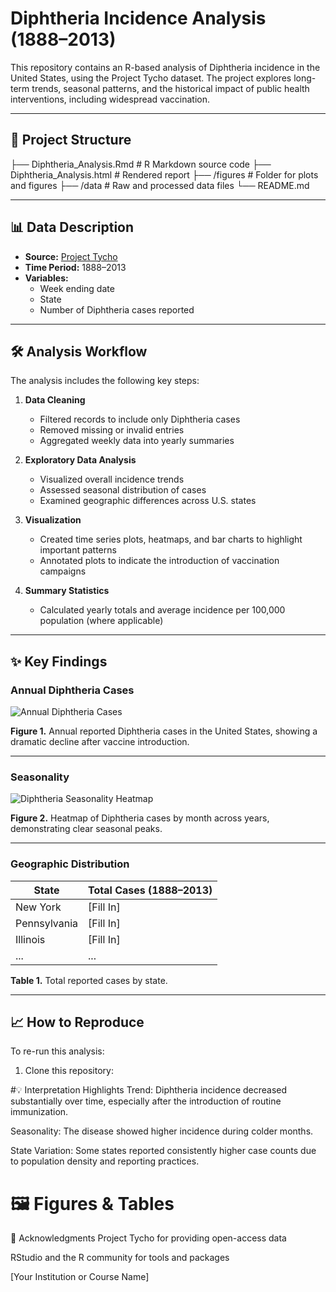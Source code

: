 
# Diphtheria Incidence Analysis (1888–2013)

This repository contains an R-based analysis of Diphtheria incidence in the United States, using the Project Tycho dataset. The project explores long-term trends, seasonal patterns, and the historical impact of public health interventions, including widespread vaccination.

---

## 📂 Project Structure


├── Diphtheria_Analysis.Rmd # R Markdown source code
├── Diphtheria_Analysis.html # Rendered report
├── /figures # Folder for plots and figures
├── /data # Raw and processed data files
└── README.md


---

## 📊 Data Description

- **Source:** [Project Tycho](https://www.tycho.pitt.edu/)
- **Time Period:** 1888–2013
- **Variables:**
  - Week ending date
  - State
  - Number of Diphtheria cases reported

---

## 🛠️ Analysis Workflow

The analysis includes the following key steps:

1. **Data Cleaning**
   - Filtered records to include only Diphtheria cases
   - Removed missing or invalid entries
   - Aggregated weekly data into yearly summaries

2. **Exploratory Data Analysis**
   - Visualized overall incidence trends
   - Assessed seasonal distribution of cases
   - Examined geographic differences across U.S. states

3. **Visualization**
   - Created time series plots, heatmaps, and bar charts to highlight important patterns
   - Annotated plots to indicate the introduction of vaccination campaigns

4. **Summary Statistics**
   - Calculated yearly totals and average incidence per 100,000 population (where applicable)

---

## ✨ Key Findings

### Annual Diphtheria Cases

![Annual Diphtheria Cases](figures/diphtheria_annual_trend.png)

**Figure 1.** Annual reported Diphtheria cases in the United States, showing a dramatic decline after vaccine introduction.

---

### Seasonality

![Diphtheria Seasonality Heatmap](figures/diphtheria_seasonality_heatmap.png)

**Figure 2.** Heatmap of Diphtheria cases by month across years, demonstrating clear seasonal peaks.

---

### Geographic Distribution

| State         | Total Cases (1888–2013) |
|---------------|--------------------------|
| New York      | [Fill In]                |
| Pennsylvania  | [Fill In]                |
| Illinois      | [Fill In]                |
| ...           | ...                      |

**Table 1.** Total reported cases by state.

---

## 📈 How to Reproduce

To re-run this analysis:

1. Clone this repository:



#💡 Interpretation Highlights
Trend: Diphtheria incidence decreased substantially over time, especially after the introduction of routine immunization.

Seasonality: The disease showed higher incidence during colder months.

State Variation: Some states reported consistently higher case counts due to population density and reporting practices.


# 🖼️ Figures & Tables

🙏 Acknowledgments
Project Tycho for providing open-access data

RStudio and the R community for tools and packages

[Your Institution or Course Name]







